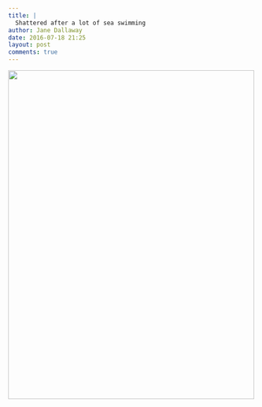 ```yaml
---
title: |
  Shattered after a lot of sea swimming
author: Jane Dallaway
date: 2016-07-18 21:25
layout: post
comments: true
---
```


<div><a href="http://static.skitters.dallaway.com/tp_IMG_0508.JPG"><img src="http://static.skitters.dallaway.com/tp_thumb_IMG_0508.JPG" width="500" height="667"/></a></div>



  

      
